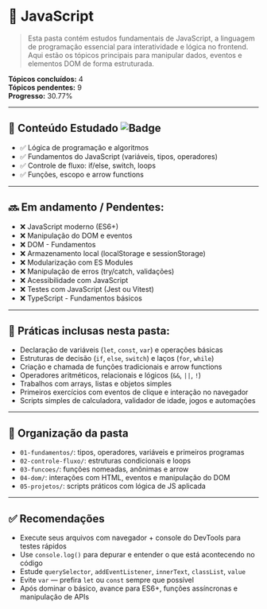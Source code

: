 # 📜 JavaScript  
> Esta pasta contém estudos fundamentais de JavaScript, a linguagem de programação essencial para interatividade e lógica no frontend. Aqui estão os tópicos principais para manipular dados, eventos e elementos DOM de forma estruturada.

**Tópicos concluídos:** 4  
**Tópicos pendentes:** 9  
**Progresso:** 30.77%

---

## 📘 Conteúdo Estudado ![Badge](https://img.shields.io/badge/Linguagem-JavaScript-yellow)

- ✅ Lógica de programação e algoritmos  
- ✅ Fundamentos do JavaScript (variáveis, tipos, operadores)  
- ✅ Controle de fluxo: if/else, switch, loops  
- ✅ Funções, escopo e arrow functions  

---

## 🔜 Em andamento / Pendentes:

- ❌ JavaScript moderno (ES6+)  
- ❌ Manipulação do DOM e eventos  
- ❌ DOM - Fundamentos  
- ❌ Armazenamento local (localStorage e sessionStorage)  
- ❌ Modularização com ES Modules  
- ❌ Manipulação de erros (try/catch, validações)  
- ❌ Acessibilidade com JavaScript  
- ❌ Testes com JavaScript (Jest ou Vitest)  
- ❌ TypeScript - Fundamentos básicos  

---

## 🧪 Práticas inclusas nesta pasta:

- Declaração de variáveis (`let`, `const`, `var`) e operações básicas  
- Estruturas de decisão (`if`, `else`, `switch`) e laços (`for`, `while`)  
- Criação e chamada de funções tradicionais e arrow functions  
- Operadores aritméticos, relacionais e lógicos (`&&`, `||`, `!`)  
- Trabalhos com arrays, listas e objetos simples  
- Primeiros exercícios com eventos de clique e interação no navegador  
- Scripts simples de calculadora, validador de idade, jogos e automações  

---

## 📁 Organização da pasta

- `01-fundamentos/`: tipos, operadores, variáveis e primeiros programas  
- `02-controle-fluxo/`: estruturas condicionais e loops  
- `03-funcoes/`: funções nomeadas, anônimas e arrow  
- `04-dom/`: interações com HTML, eventos e manipulação do DOM  
- `05-projetos/`: scripts práticos com lógica de JS aplicada  

---

## ✅ Recomendações

- Execute seus arquivos com navegador + console do DevTools para testes rápidos  
- Use `console.log()` para depurar e entender o que está acontecendo no código  
- Estude `querySelector`, `addEventListener`, `innerText`, `classList`, `value`  
- Evite `var` — prefira `let` ou `const` sempre que possível  
- Após dominar o básico, avance para ES6+, funções assíncronas e manipulação de APIs

